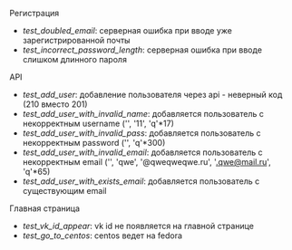 Регистрация
- *test_doubled_email*: серверная ошибка при вводе уже зарегистрированной почты
- *test_incorrect_password_length*: серверная ошибка при вводе слишком длинного пароля

API
- *test_add_user*: добавление пользователя через api - неверный код (210 вместо 201) 
- *test_add_user_with_invalid_name*: добавляется пользователь с некорректным username ('', '11', 'q'*17) 
- *test_add_user_with_invalid_pass*: добавляется пользователь с некорректным password ('', 'q'*300) 
- *test_add_user_with_invalid_email*: добавляется пользователь с некорректным email ('', 'qwe', '@qweqweqwe.ru', '.qwe@mail.ru', 'q'*65) 
- *test_add_user_with_exists_email*: добавляется пользователь с существующим email 

Главная страница
- *test_vk_id_appear*: vk id не появляется на главной странице 
- *test_go_to_centos*: centos ведет на fedora  